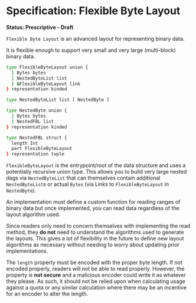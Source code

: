 # Specification: Flexible Byte Layout

**Status: Prescriptive - Draft**

`Flexible Byte Layout` is an advanced layout for representing binary data.

It is flexible enough to support very small and very large (multi-block) binary data.

```sh
type FlexibleByteLayout union {
  | Bytes bytes
  | NestedByteList list
  | &FlexibleByteLayout link
} representation kinded

type NestedByteList list [ NestedByte ]

type NestedByte union {
  | Bytes bytes
  | NestedFBL list
} representation kinded

type NestedFBL struct {
  length Int
  part FlexibleByteLayout
} representation tuple
```

`FlexibleByteLayout` is the entrypoint/root of the data structure and uses a potentially recursive
union type. This allows you to build very large nested dags via `NestedByteList` that can themselves
contain additional `NestedByteList`s or actual `Bytes` (via Links to `FlexibleByteLayout` in `NestedByte`).  

An implementation must define a custom function for reading ranges of binary
data but once implemented, you can read data regardless of the layout algorithm used.

Since readers only need to concern themselves with implementing the read method, they **do not**
need to understand the algorithms used to generate the layouts. This gives a lot of flexibility
in the future to define new layout algorithms as necessary without needing to worry about
updating prior implementations.

The `length` property must be encoded with the proper byte length. If not encoded properly, readers
will not be able to read properly. However, the property is **not secure** and a malicious encoder
could write it as whatever they please. As such, it should not be relied upon when calculating usage
against a quota or any similar calculation where there may be an incentive for an encoder to alter the
length.

